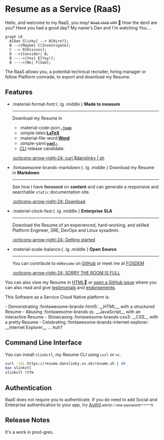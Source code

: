 # Resume as a Service (RaaS)

Hello, and welcome to my RaaS, you may! <small>~~RAaS~~ ~~rAAS~~ ~~rAPI~~</small> :eyes: How the devil are you? Have you had a good day? My name's Dan and I'm watching You....

```mermaid
graph LR
  A[Dan Slinky] --> B{Hire?};
  B -->|Maybe| C[Investigate];
  C --> D[Discuss];
  D -->|Consider| B;
  B ---->|Yes| E[Yay!];
  B ---->|No| F[Sad];
```

The RaaS allows you, a potential technical recruiter, hiring manager or fellow Platform comrade, to export and download my Resume.

## Features

<div class="grid cards" markdown>

-   :material-format-font:{ .lg .middle } __Made to measure__

    ---

    Download my Resume in 
    
    - :material-code-json:__[`.json`](json.md)__
    - :simple-latex:__[LaTeX](/resumes/latex)__
    - :material-file-word:__[Word](resume.docx)__ 
    - :simple-yaml:__[`yaml:`](yaml.md)__
    - [CLI](#command-line-interface) release candidate.

    [:octicons-arrow-right-24: curl $danslinky | sh](#)

-   :fontawesome-brands-markdown:{ .lg .middle } Download my Resume in __Markdown__

    ---

    See how I have ~~focussed~~ on __content__ and can generate a responsive and searchable `static` documentation site.

    [:octicons-arrow-right-24: Download](/resumes/markdown)

-   :material-clock-fast:{ .lg .middle } __Enterprise SLA__

    ---

    Download the Resume of an experienced, hard-working, and skilled Platform Engineer, SRE, DevOps and Linux sysadmin.

    [:octicons-arrow-right-24: Getting started](#)

-   :material-scale-balance:{ .lg .middle } __Open Source__

    ---

    You can contribute to `mkResume` on [GitHub](https://github.com/danslinky) or
    meet me at [FOSDEM](https://fosdem.org/)

    [:octicons-arrow-right-24: SORRY THE ROOM IS FULL](#)

</div>

You can also view my Resume in [HTML](https://rtfm.danslinky.co.uk/resumes/markdown):eyes: or [open a GitHub issue](https://github.com/danslinky/danslinky.co.uk/issues/new/choose) where you can also read and give [testimonials](#testimonials) and [endorsements](#testimonials).

This Software as a Service Cloud Native platform is:

<div class="grid cards" markdown>
- Demonstrating :fontawesome-brands-html5: __HTML__ with a structured Resume
- Abusing :fontawesome-brands-js: __JavaScript__ with an interactive Resume
- Showcasing :fontawesome-brands-css3: __CSS__ with a pretty Resume
- Celebrating :fontawesome-brands-internet-explorer: __Internet Explorer__ ... huh?
</div>

## Command Line Interface

You can install `slinkctl`, my Resume CLI using `curl` or `nc`.

```sh
curl -sSL https://resume.danslinky.co.uk/resume.sh | sh
man slinkctl 
slinkctl rtfm
```

## Authentication

RaaS does not require you to authenticate. If you do need to add Social and Enterprise authentication to your app, try [Auth0](/rtfm/security/sso.html).<small>admin / new password`******`5</small>

## Release Notes

It's a work in prod-gres.
